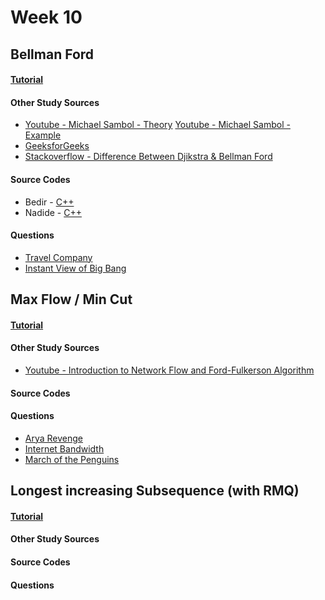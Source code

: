 # Week 10


## Bellman Ford

#### [Tutorial]()

#### Other Study Sources
- [Youtube - Michael Sambol - Theory](https://www.youtube.com/watch?v=9PHkk0UavIM)   [Youtube - Michael Sambol - Example](https://www.youtube.com/watch?v=obWXjtg0L64)
- [GeeksforGeeks](http://www.geeksforgeeks.org/dynamic-programming-set-23-bellman-ford-algorithm/)
- [Stackoverflow - Difference Between Djikstra & Bellman Ford](http://stackoverflow.com/questions/16273092/difference-between-bellman-ford-and-dijkstras-algorithm)
 
#### Source Codes
- Bedir - [C++](https://github.com/BedirT/AlgorithmsL/blob/master/Algorithms/Graph/FBellman_own.cpp)
- Nadide - [C++](https://github.com/nadide/ACM-ICPC/blob/master/codes/dynamic_bellmanFord.cpp)

#### Questions
- [Travel Company](http://www.lightoj.com/volume_showproblem.php?problem=1221)
- [Instant View of Big Bang](http://www.lightoj.com/volume_showproblem.php?problem=1108)



## Max Flow / Min Cut

#### [Tutorial]()

#### Other Study Sources
- [Youtube - Introduction to Network Flow and Ford-Fulkerson Algorithm](https://www.youtube.com/watch?v=_G6_-ljgmXE)
 
#### Source Codes

#### Questions
- [Arya Revenge](Problems/Min-Cut_Max-Flow-01.pdf)
- [Internet Bandwidth](Problems/Min-Cut_Max-Flow-02.pdf)
- [March of the Penguins](Problems/Min-Cut_Max-Flow-03.pdf)



## Longest increasing Subsequence (with RMQ)

#### [Tutorial]()

#### Other Study Sources
 
#### Source Codes

#### Questions
